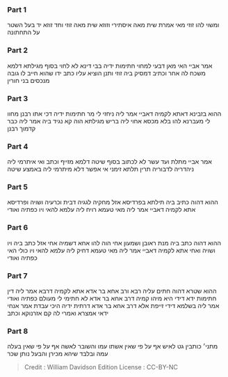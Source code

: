 
### Part 1
ומשוי להו זוזי מאי אמרת שית מאה איסתירי וזוזא שית מאה זוזי וחד זוזא יד בעל השטר על התחתונה

### Part 2
אמר אביי האי מאן דבעי למחוי חתימות ידיה בבי דינא לא לחוי בסוף מגילתא דלמא משכח לה אחר וכתיב דמסיק ביה זוזי ותנן הוציא עליו כתב ידו שהוא חייב לו גובה מנכסים בני חורין

### Part 3
ההוא בזבינא דאתא לקמיה דאביי אמר ליה ניחזי לי מר חתימות ידיה דכי אתו רבנן מחוו לי מעברנא להו בלא מכסא אחוי ליה בריש מגילתא הוה קא נגיד ביה אמר ליה כבר קדמוך רבנן

### Part 4
אמר אביי מתלת ועד עשר לא לכתוב בסוף שיטה דלמא מזייף וכתב ואי איתרמי ליה ניהדריה לדבוריה תרין תלתא זימני אי אפשר דלא מיתרמי ליה באמצע שיטה

### Part 5
ההוא דהוה כתיב ביה תילתא בפרדיסא אזל מחקיה לגגיה דבית וכרעיה ושויה ופרדיסא אתא לקמיה דאביי אמר ליה מאי טעמא רויח ליה עלמא להאי ויו כפתיה ואודי

### Part 6
ההוא דהוה כתב ביה מנת ראובן ושמעון אחי הוה להו אחא דשמיה אחי אזל כתב ביה ויו ושויה ואחי אתא לקמיה דאביי אמר ליה מאי טעמא דחיק ליה עלמא להאי ויו כולי האי כפתיה ואודי

### Part 7
ההוא שטרא דהוה חתים עליה רבא ורב אחא בר אדא אתא לקמיה דרבא אמר ליה דין חתימות ידא דידי היא מיהו קמיה דרב אחא בר אדא לא חתימי לי מעולם כפתיה ואודי אמר ליה בשלמא דידי זייפת אלא דרב אחא בר אדא דרתית ידיה היכי עבדת אמר אנחי ידאי אמצרא ואמרי לה קם אזרנוקא וכתב

### Part 8
מתני׳ כותבין גט לאיש אף על פי שאין אשתו עמו והשובר לאשה אף על פי שאין בעלה עמה ובלבד שיהא מכירן והבעל נותן שכר

>Credit : William Davidson Edition
>License : CC-BY-NC